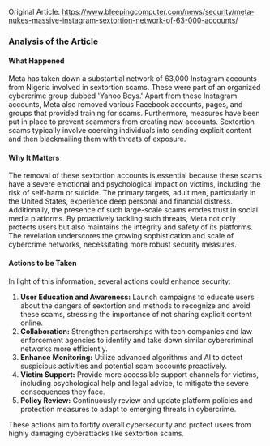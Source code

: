 Original Article: https://www.bleepingcomputer.com/news/security/meta-nukes-massive-instagram-sextortion-network-of-63-000-accounts/

### Analysis of the Article

#### What Happened
Meta has taken down a substantial network of 63,000 Instagram accounts from Nigeria involved in sextortion scams. These were part of an organized cybercrime group dubbed 'Yahoo Boys.' Apart from these Instagram accounts, Meta also removed various Facebook accounts, pages, and groups that provided training for scams. Furthermore, measures have been put in place to prevent scammers from creating new accounts. Sextortion scams typically involve coercing individuals into sending explicit content and then blackmailing them with threats of exposure.

#### Why It Matters
The removal of these sextortion accounts is essential because these scams have a severe emotional and psychological impact on victims, including the risk of self-harm or suicide. The primary targets, adult men, particularly in the United States, experience deep personal and financial distress. Additionally, the presence of such large-scale scams erodes trust in social media platforms. By proactively tackling such threats, Meta not only protects users but also maintains the integrity and safety of its platforms. The revelation underscores the growing sophistication and scale of cybercrime networks, necessitating more robust security measures.

#### Actions to be Taken
In light of this information, several actions could enhance security:
1. **User Education and Awareness:** Launch campaigns to educate users about the dangers of sextortion and methods to recognize and avoid these scams, stressing the importance of not sharing explicit content online.
2. **Collaboration:** Strengthen partnerships with tech companies and law enforcement agencies to identify and take down similar cybercriminal networks more efficiently.
3. **Enhance Monitoring:** Utilize advanced algorithms and AI to detect suspicious activities and potential scam accounts proactively.
4. **Victim Support:** Provide more accessible support channels for victims, including psychological help and legal advice, to mitigate the severe consequences they face.
5. **Policy Review:** Continuously review and update platform policies and protection measures to adapt to emerging threats in cybercrime.

These actions aim to fortify overall cybersecurity and protect users from highly damaging cyberattacks like sextortion scams.